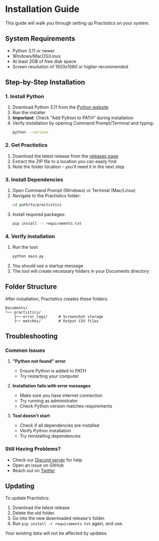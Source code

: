 # Installation Guide

This guide will walk you through setting up Practistics on your system.

## System Requirements

- Python 3.11 or newer
- Windows/MacOS/Linux
- At least 2GB of free disk space
- Screen resolution of 1920x1080 or higher recommended

## Step-by-Step Installation

### 1. Install Python

1. Download Python 3.11 from the [Python website](https://www.python.org/downloads/)
2. Run the installer
3. **Important**: Check "Add Python to PATH" during installation
4. Verify installation by opening Command Prompt/Terminal and typing:
   ```sh
   python --version
   ```

### 2. Get Practistics

1. Download the latest release from the [releases page](https://github.com/tam0w/valorant-data-extraction/releases)
2. Extract the ZIP file to a location you can easily find
3. Note the folder location - you'll need it in the next step

### 3. Install Dependencies

1. Open Command Prompt (Windows) or Terminal (Mac/Linux)
2. Navigate to the Practistics folder:
   ```sh
   cd path/to/practistics
   ```
3. Install required packages:
   ```sh
   pip install -r requirements.txt
   ```

### 4. Verify Installation

1. Run the tool:
   ```sh
   python main.py
   ```
2. You should see a startup message
3. The tool will create necessary folders in your Documents directory

## Folder Structure

After installation, Practistics creates these folders:
```
Documents/
└── practistics/
    ├── error_logs/     # Screenshot storage
    ├── matches/        # Output CSV files
```

## Troubleshooting

### Common Issues

1. **"Python not found" error**
   - Ensure Python is added to PATH
   - Try restarting your computer

2. **Installation fails with error messages**
   - Make sure you have internet connection
   - Try running as administrator
   - Check Python version matches requirements

3. **Tool doesn't start**
   - Check if all dependencies are installed
   - Verify Python installation
   - Try reinstalling dependencies

### Still Having Problems?

- Check our [Discord server](https://discord.gg/2eQ85rcQSQ) for help
- Open an issue on GitHub
- Reach out on [Twitter](https://twitter.com/tam0w)

## Updating

To update Practistics:
1. Download the latest release
2. Delete the old folder.
3. Go into the new downloaded release's folder.
4. Run `pip install -r requirements.txt` again, and use.

Your existing data will not be affected by updates.
